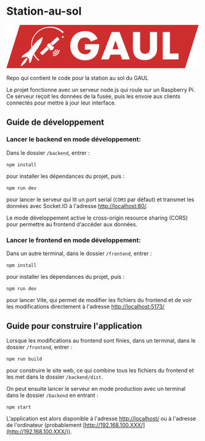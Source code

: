 # Station-au-sol

![](logo-full.webp)

Repo qui contient le code pour la station au sol du GAUL

Le projet fonctionne avec un serveur node.js qui roule sur un Raspberry Pi. Ce serveur reçoit les données de la fusée, puis les envoie aux clients connectés pour mettre à jour leur interface.

## Guide de développement

### Lancer le backend en mode développement:

Dans le dossier `/backend`, entrer :

```shell
npm install
```

pour installer les dépendances du projet, puis :

```shell
npm run dev
```

pour lancer le serveur qui lit un port serial (`COM3` par défaut) et transmet les données avec Socket.IO à l'adresse [http://localhost:80/](http://localhost:80/).

Le mode développement active le cross-origin resource sharing (CORS) pour permettre au frontend d'accéder aux données.

### Lancer le frontend en mode développement:

Dans un autre terminal, dans le dossier `/frontend`, entrer :

```shell
npm install
```

pour installer les dépendances du projet, puis :

```shell
npm run dev
```

pour lancer Vite, qui permet de modifier les fichiers du frontend et de voir les modifications directement à l'adresse [http://localhost:5173/](http://localhost:5173/)

## Guide pour construire l'application

Lorsque les modifications au frontend sont finies, dans un terminal, dans le dossier `/frontend`, entrer :

```shell
npm run build
```

pour construire le site web, ce qui combine tous les fichiers du frontend et les met dans le dossier `/backend/dist`.

On peut ensuite lancer le serveur en mode production avec un terminal dans le dossier `/backend` en entrant :

```shell
npm start
```

L'application est alors disponible à l'adresse [http://localhost/](http://localhost/) ou à l'adresse de l'ordinateur (probablement [http://192.168.100.XXX/](http://192.168.100.XXX/)).
